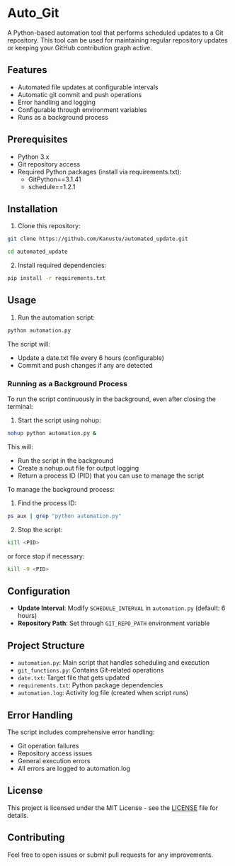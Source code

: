 # Auto_Git

A Python-based automation tool that performs scheduled updates to a Git repository. This tool can be used for maintaining regular repository updates or keeping your GitHub contribution graph active.

## Features

- Automated file updates at configurable intervals
- Automatic git commit and push operations
- Error handling and logging
- Configurable through environment variables
- Runs as a background process

## Prerequisites

- Python 3.x
- Git repository access
- Required Python packages (install via requirements.txt):
  - GitPython==3.1.41
  - schedule==1.2.1

## Installation

1. Clone this repository:
```bash
git clone https://github.com/Kanustu/automated_update.git
```
```bash
cd automated_update
```

2. Install required dependencies:
```bash
pip install -r requirements.txt
```

## Usage

1. Run the automation script:

```bash 
python automation.py
```

The script will:
- Update a date.txt file every 6 hours (configurable)
- Commit and push changes if any are detected

### Running as a Background Process

To run the script continuously in the background, even after closing the terminal:

1. Start the script using nohup:

```bash
nohup python automation.py &
```

This will:
- Run the script in the background
- Create a nohup.out file for output logging
- Return a process ID (PID) that you can use to manage the script

To manage the background process:

1. Find the process ID:

```bash
ps aux | grep "python automation.py"
```

2. Stop the script:

```bash
kill <PID>
```
or force stop if necessary:

```bash
kill -9 <PID>
```

## Configuration

- **Update Interval**: Modify `SCHEDULE_INTERVAL` in `automation.py` (default: 6 hours)
- **Repository Path**: Set through `GIT_REPO_PATH` environment variable

## Project Structure

- `automation.py`: Main script that handles scheduling and execution
- `git_functions.py`: Contains Git-related operations
- `date.txt`: Target file that gets updated
- `requirements.txt`: Python package dependencies
- `automation.log`: Activity log file (created when script runs)

## Error Handling

The script includes comprehensive error handling:
- Git operation failures
- Repository access issues
- General execution errors
- All errors are logged to automation.log

## License

This project is licensed under the MIT License - see the [LICENSE](LICENSE) file for details.


## Contributing

Feel free to open issues or submit pull requests for any improvements.
